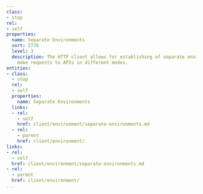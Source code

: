 ```yaml
---
class:
- stop
rel:
- self
properties:
  name: Separate Environments
  sort: 2776
  level: 3
  description: The HTTP client allows for establishing of separate environments to
    make requests to APIs in different modes.
entities:
- class:
  - stop
  rel:
  - self
  properties:
    name: Separate Environments
  links:
  - rel:
    - self
    href: client/environment/separate-environments.md
  - rel:
    - parent
    href: client/environment/
links:
- rel:
  - self
  href: client/environment/separate-environments.md
- rel:
  - parent
  href: client/environment/
...
```

